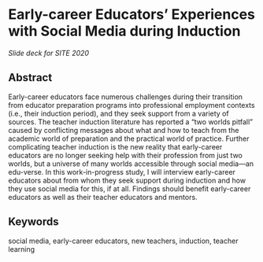# Early-career Educators’ Experiences with Social Media during Induction

*Slide deck for SITE 2020*

## Abstract

Early-career educators face numerous challenges during their transition from educator preparation programs into professional employment contexts (i.e., their induction period), and they seek support from a variety of sources. The teacher induction literature has reported a “two worlds pitfall” caused by conflicting messages about what and how to teach from the academic world of preparation and the practical world of practice. Further complicating teacher induction is the new reality that early-career educators are no longer seeking help with their profession from just two worlds, but a universe of many worlds accessible through social media—an edu-verse. In this work-in-progress study, I will interview early-career educators about from whom they seek support during induction and how they use social media for this, if at all. Findings should benefit early-career educators as well as their teacher educators and mentors.

## Keywords

social media, early-career educators, new teachers, induction, teacher learning